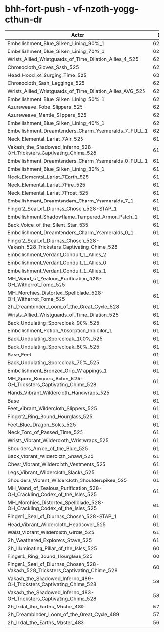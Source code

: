 # bhh-fort-push - vf-nzoth-yogg-cthun-dr
| Actor | DPS | Increase |
|---|:---:|:---:|
|Embellishment_Blue_Silken_Lining_90%_1|629915|2.68%|
|Embellishment_Blue_Silken_Lining_70%_1|626337|2.10%|
|Wrists_Allied_Wristguards_of_Time_Dilation_Allies_4_525|625666|1.99%|
|Chronocloth_Gloves_Sash_525|624935|1.87%|
|Head_Hood_of_Surging_Time_525|624112|1.73%|
|Chronocloth_Sash_Leggings_525|623753|1.68%|
|Wrists_Allied_Wristguards_of_Time_Dilation_Allies_AVG_525|623000|1.55%|
|Embellishment_Blue_Silken_Lining_50%_1|622659|1.50%|
|Azureweave_Robe_Slippers_525|621899|1.37%|
|Azureweave_Mantle_Slippers_525|621525|1.31%|
|Embellishment_Blue_Silken_Lining_40%_1|620986|1.22%|
|Embellishment_Dreamtenders_Charm_Ysemeralds_7_FULL_1|620121|1.08%|
|Neck_Elemental_Lariat_7Air_525|619607|1.00%|
|Vakash_the_Shadowed_Inferno_528-OH_Tricksters_Captivating_Chime_528|619232|0.94%|
|Embellishment_Dreamtenders_Charm_Ysemeralds_0_FULL_1|619183|0.93%|
|Embellishment_Blue_Silken_Lining_30%_1|619051|0.91%|
|Neck_Elemental_Lariat_7Earth_525|619039|0.91%|
|Neck_Elemental_Lariat_7Fire_525|618992|0.90%|
|Neck_Elemental_Lariat_7Frost_525|618932|0.89%|
|Embellishment_Dreamtenders_Charm_Ysemeralds_7_1|618643|0.84%|
|Finger2_Seal_of_Diurnas_Chosen_528-STAP_1|618244|0.78%|
|Embellishment_Shadowflame_Tempered_Armor_Patch_1|618223|0.77%|
|Back_Voice_of_the_Silent_Star_535|618190|0.77%|
|Embellishment_Dreamtenders_Charm_Ysemeralds_0_1|617979|0.73%|
|Finger2_Seal_of_Diurnas_Chosen_528-Vakash_528_Tricksters_Captivating_Chime_528|617899|0.72%|
|Embellishment_Verdant_Conduit_1_Allies_2|617779|0.70%|
|Embellishment_Verdant_Conduit_1_Allies_0|617607|0.67%|
|Embellishment_Verdant_Conduit_1_Allies_1|617317|0.63%|
|MH_Wand_of_Zealous_Purification_528-OH_Witherrot_Tome_525|616628|0.51%|
|MH_Morchies_Distorted_Spellblade_528-OH_Witherrot_Tome_525|616507|0.49%|
|2h_Dreambinder_Loom_of_the_Great_Cycle_528|615468|0.33%|
|Wrists_Allied_Wristguards_of_Time_Dilation_525|615233|0.29%|
|Back_Undulating_Sporecloak_90%_525|614341|0.14%|
|Embellishment_Potion_Absorption_Inhibitor_1|614300|0.13%|
|Back_Undulating_Sporecloak_100%_525|614156|0.11%|
|Back_Undulating_Sporecloak_80%_525|614086|0.10%|
|Base_Feet|614038|0.09%|
|Back_Undulating_Sporecloak_75%_525|613933|0.07%|
|Embellishment_Bronzed_Grip_Wrappings_1|613664|0.03%|
|MH_Spore_Keepers_Baton_525-OH_Tricksters_Captivating_Chime_528|613577|0.02%|
|Hands_Vibrant_Wildercloth_Handwraps_525|613497|0.00%|
|Base|613473|0.00%|
|Feet_Vibrant_Wildercloth_Slippers_525|613344|-0.02%|
|Finger2_Ring_Bound_Hourglass_525|613333|-0.02%|
|Feet_Blue_Dragon_Soles_525|612710|-0.12%|
|Neck_Torc_of_Passed_Time_525|612688|-0.13%|
|Wrists_Vibrant_Wildercloth_Wristwraps_525|612588|-0.14%|
|Shoulders_Amice_of_the_Blue_525|612580|-0.15%|
|Back_Vibrant_Wildercloth_Shawl_525|612577|-0.15%|
|Chest_Vibrant_Wildercloth_Vestments_525|612374|-0.18%|
|Legs_Vibrant_Wildercloth_Slacks_525|612334|-0.19%|
|Shoulders_Vibrant_Wildercloth_Shoulderspikes_525|612160|-0.21%|
|MH_Wand_of_Zealous_Purification_528-OH_Crackling_Codex_of_the_Isles_525|611936|-0.25%|
|MH_Morchies_Distorted_Spellblade_528-OH_Crackling_Codex_of_the_Isles_525|611544|-0.31%|
|Finger1_Seal_of_Diurnas_Chosen_528-STAP_1|611446|-0.33%|
|Head_Vibrant_Wildercloth_Headcover_525|611286|-0.36%|
|Waist_Vibrant_Wildercloth_Girdle_525|611148|-0.38%|
|2h_Weathered_Explorers_Stave_525|610607|-0.47%|
|2h_Illuminating_Pillar_of_the_Isles_525|609542|-0.64%|
|Finger1_Ring_Bound_Hourglass_525|609348|-0.67%|
|Finger1_Seal_of_Diurnas_Chosen_528-Vakash_528_Tricksters_Captivating_Chime_528|608567|-0.80%|
|Vakash_the_Shadowed_Inferno_489-OH_Tricksters_Captivating_Chime_528|591063|-3.65%|
|Vakash_the_Shadowed_Inferno_483-OH_Tricksters_Captivating_Chime_528|587580|-4.22%|
|2h_Iridal_the_Earths_Master_489|575354|-6.21%|
|2h_Dreambinder_Loom_of_the_Great_Cycle_489|572765|-6.64%|
|2h_Iridal_the_Earths_Master_483|568993|-7.25%|
